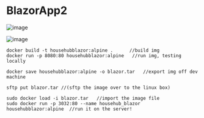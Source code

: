# BlazorApp2

![image](https://github.com/dukedvl/HouseHubBlazor/assets/9894325/0e5f5da1-a170-429e-a181-a419ad945049)

![image](https://github.com/dukedvl/HouseHubBlazor/assets/9894325/cf408295-523d-4e8b-8b7f-ca9f39f0608e)

```
docker build -t househubblazor:alpine .      //build img
docker run -p 8080:80 househubblazor:alpine   //run img, testing locally

docker save househubblazor:alpine -o blazor.tar   //export img off dev machine

sftp put blazor.tar //(sftp the image over to the linux box)

sudo docker load -i blazor.tar   //import the image file
sudo docker run -p 3032:80 --name househub_blazor househubblazor:alpine  //run it on the server!
```
